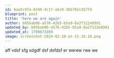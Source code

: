 ```yaml
---
id: 6aa5c97a-8346-4c1f-a5c0-3b5782cd57f4
blueprint: post
title: 'here we are again'
author: b85bab06-a576-42b5-b5a9-8a2f122e09d1
updated_by: b85bab06-a576-42b5-b5a9-8a2f122e09d1
updated_at: 1708673269
image: screenshot-2024-02-20-at-15.16.16.png
---
```

aff vdsf sfg sdgdf dsf dsfdsf er werew rwe we